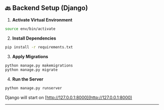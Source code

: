 ## 🔙 Backend Setup (Django)

1. **Activate Virtual Environment**

```bash
source env/bin/activate
```

2. **Install Dependencies**

```bash
pip install -r requirements.txt
```
3. **Apply Migrations**

```bash
python manage.py makemigrations
python manage.py migrate
```

4. **Run the Server**

```bash
python manage.py runserver
```

Django will start on [http://127.0.0.1:8000](http://127.0.0.1:8000) 

---
